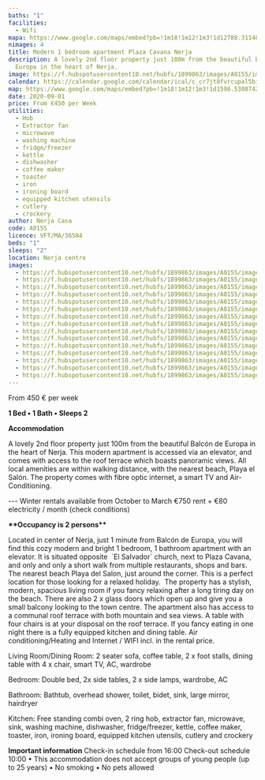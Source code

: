 ```yaml
---
baths: "1"
facilities:
  - Wifi
mapa: https://www.google.com/maps/embed?pb=!1m18!1m12!1m3!1d12788.311486381348!2d-4.873049299099384!3d36.763501465040996!2m3!1f0!2f0!3f0!3m2!1i1024!2i768!4f13.1!3m3!1m2!1s0x0%3A0x407d7b6ea3171f50!2zMzbCsDQ0JzQwLjkiTiAzwrA1MycwNC41Ilc!5e0!3m2!1ses!2ses!4v1638477346884!5m2!1ses!2ses
nimages: 4
title: Modern 1 bedroom apartment Plaza Cavana Nerja
description: A lovely 2nd floor property just 100m from the beautiful Balcón de
  Europa in the heart of Nerja.
image: https://f.hubspotusercontent10.net/hubfs/1899863/images/A0155/image-1.jpg
calendar: https://calendar.google.com/calendar/ical/c_cr7jt8fvrcupal5bihgett2bro%40group.calendar.google.com/public/basic.ics
map: https://www.google.com/maps/embed?pb=!1m18!1m12!1m3!1d1598.5308742640627!2d-3.8788351480465377!3d36.74508889822571!2m3!1f0!2f0!3f0!3m2!1i1024!2i768!4f13.1!3m3!1m2!1s0x0%3A0x6a3d86b1e3873547!2zMzbCsDQ0JzQyLjMiTiAzwrA1Mic0MS41Ilc!5e0!3m2!1ses!2ses!4v1638519820802!5m2!1ses!2ses
date: 2020-09-01
price: From €450 per Week
utilities:
  - Hob
  - Extractor fan
  - microwave
  - washing machine
  - fridge/freezer
  - kettle
  - dishwasher
  - coffee maker
  - toaster
  - iron
  - ironing board
  - equipped kitchen utensils
  - cutlery
  - crockery
author: Nerja Casa
code: A0155
licence: VFT/MA/36584
beds: "1"
sleeps: "2"
location: Nerja centre
images:
  - https://f.hubspotusercontent10.net/hubfs/1899863/images/A0155/image-1.jpg
  - https://f.hubspotusercontent10.net/hubfs/1899863/images/A0155/image-2.jpg
  - https://f.hubspotusercontent10.net/hubfs/1899863/images/A0155/image-3.jpg
  - https://f.hubspotusercontent10.net/hubfs/1899863/images/A0155/image-4.jpg
  - https://f.hubspotusercontent10.net/hubfs/1899863/images/A0155/image-5.jpg
  - https://f.hubspotusercontent10.net/hubfs/1899863/images/A0155/image-6.jpg
  - https://f.hubspotusercontent10.net/hubfs/1899863/images/A0155/image-7.jpg
  - https://f.hubspotusercontent10.net/hubfs/1899863/images/A0155/image-8.jpg
  - https://f.hubspotusercontent10.net/hubfs/1899863/images/A0155/image-9.jpg
  - https://f.hubspotusercontent10.net/hubfs/1899863/images/A0155/image-10.jpg
  - https://f.hubspotusercontent10.net/hubfs/1899863/images/A0155/image-11.jpg
  - https://f.hubspotusercontent10.net/hubfs/1899863/images/A0155/image-12.jpg
  - https://f.hubspotusercontent10.net/hubfs/1899863/images/A0155/image-13.jpg
  - https://f.hubspotusercontent10.net/hubfs/1899863/images/A0155/image-14.jpg
  - https://f.hubspotusercontent10.net/hubfs/1899863/images/A0155/image-15.jpg
---
```

From 450 € per week

**1 Bed • 1 Bath • Sleeps 2**

**Accommodation**

A lovely 2nd floor property just 100m from the beautiful Balcón de Europa in the heart of Nerja. This modern apartment is accessed via an elevator, and comes with access to the roof terrace which boasts panoramic views. All local amenities are within walking distance, with the nearest beach, Playa el Salón. The property comes with fibre optic internet, a smart TV and Air-Conditioning.

\--- Winter rentals available from October to March €750 rent + €80 electricity / month (check conditions)

**\*\*Occupancy is 2 persons\*\***

Located in center of Nerja, just 1 minute from Balcón de Europa, you will find this cozy modern and bright 1 bedroom, 1 bathroom apartment with an elevator. It is situated opposite  ´El Salvador´ church, next to Plaza Cavana, and only and only a short walk from multiple restaurants, shops and bars. The nearest beach Playa del Salon, just around the corner. This is a perfect location for those looking for a relaxed holiday.  The property has a stylish, modern, spacious living room if you fancy relaxing after a long tiring day on the beach. There are also 2 x glass doors which open up and give you a small balcony looking to the town centre. The apartment also has access to a communal roof terrace with both mountain and sea views. A table with four chairs is at your disposal on the roof terrace. If you fancy eating in one night there is a fully equipped kitchen and dining table. Air conditioning/Heating and Internet / WIFI incl. in the rental price.

Living Room/Dining Room: 2 seater sofa, coffee table, 2 x foot stalls, dining table with 4 x chair, smart TV, AC, wardrobe

Bedroom: Double bed, 2x side tables, 2 x side lamps, wardrobe, AC

Bathroom: Bathtub, overhead shower, toilet, bidet, sink, large mirror, hairdryer

Kitchen: Free standing combi oven, 2 ring hob, extractor fan, microwave, sink, washing machine, dishwasher, fridge/freezer, kettle, coffee maker, toaster, iron, ironing board, equipped kitchen utensils, cutlery and crockery

**Important information** Check-in schedule from 16:00 Check-out schedule 10:00 • This accommodation does not accept groups of young people (up to 25 years) • No smoking • No pets allowed